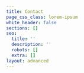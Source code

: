 ```yaml
---
title: Contact
page_css_class: lorem-ipsum
white_header: false
sections: []
seo:
  title: ''
  description: ''
  robots: []
  extra: []
layout: advanced
---
```

